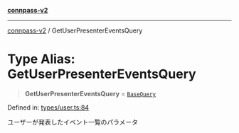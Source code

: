 [**connpass-v2**](../README.md)

***

[connpass-v2](../globals.md) / GetUserPresenterEventsQuery

# Type Alias: GetUserPresenterEventsQuery

> **GetUserPresenterEventsQuery** = [`BaseQuery`](BaseQuery.md)

Defined in: [types/user.ts:84](https://github.com/ryohidaka/node-connpass/blob/b69cc26f0ea76e14f3ad320cd4a0c035cb6fc39f/src/types/user.ts#L84)

ユーザーが発表したイベント一覧のパラメータ
